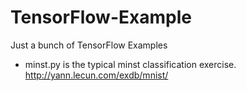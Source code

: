 # TensorFlow-Example
Just a bunch of TensorFlow Examples

* minst.py is the typical minst classification exercise. http://yann.lecun.com/exdb/mnist/ 
